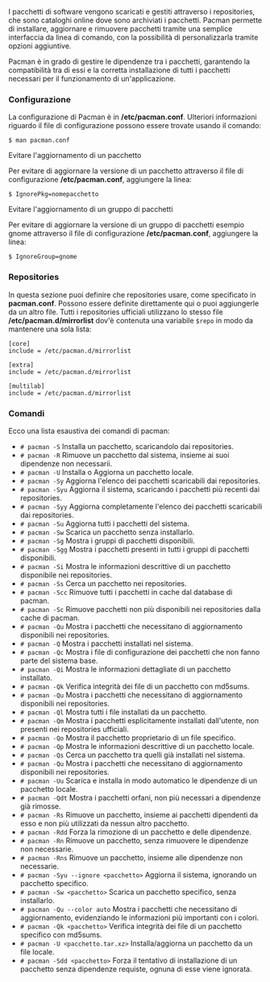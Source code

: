 
I pacchetti di software vengono scaricati e gestiti attraverso i repositories, che sono cataloghi online dove sono archiviati i pacchetti. Pacman permette di installare, aggiornare e rimuovere pacchetti tramite una semplice interfaccia da linea di comando, con la possibilità di personalizzarla tramite opzioni aggiuntive.

Pacman è in grado di gestire le dipendenze tra i pacchetti, garantendo la compatibilità tra di essi e la corretta installazione di tutti i pacchetti necessari per il funzionamento di un'applicazione.

### Configurazione

La configurazione di Pacman è in **/etc/pacman.conf**. Ulteriori informazioni riguardo il file di configurazione possono essere trovate usando il comando:

`$ man pacman.conf`

Evitare l'aggiornamento di un pacchetto

Per evitare di aggiornare la versione di un pacchetto attraverso il file di configurazione **/etc/pacman.conf**, aggiungere la linea:

`$ IgnorePkg=nomepacchetto`

Evitare l'aggiornamento di un gruppo di pacchetti

Per evitare di aggiornare la versione di un gruppo di  pacchetti esempio gnome attraverso il file di configurazione **/etc/pacman.conf**, aggiungere la linea:

`$ IgnoreGroup=gnome`

### Repositories

In questa sezione puoi definire che repositories usare, come specificato in **pacman.conf**. Possono essere definite direttamente qui o puoi aggiungerle da un altro file. Tutti i repositories ufficiali utilizzano lo stesso file **/etc/pacman.d/mirrorlist** dov'è contenuta una variabile `$repo` in modo da mantenere una sola lista:

```
[core]
include = /etc/pacman.d/mirrorlist

[extra]
include = /etc/pacman.d/mirrorlist

[multilab]
include = /etc/pacman.d/mirrorlist
```

### Comandi 

Ecco una lista esaustiva dei comandi di pacman:

- `# pacman -S`          Installa un pacchetto, scaricandolo dai repositories.
- `# pacman -R`          Rimuove un pacchetto dal sistema, insieme ai suoi dipendenze non necessarii.
- `# pacman -U`          Installa o Aggiorna un pacchetto locale. 
- `# pacman -Sy`         Aggiorna l'elenco dei pacchetti scaricabili dai repositories.
- `# pacman -Syu`        Aggiorna il sistema, scaricando i pacchetti più recenti dai repositories.
- `# pacman -Syy`        Aggiorna completamente l'elenco dei pacchetti scaricabili dai repositories.
- `# pacman -Su`         Aggiorna tutti i pacchetti del sistema.
- `# pacman -Sw`         Scarica un pacchetto senza installarlo.
- `# pacman -Sg`        Mostra i gruppi di pacchetti disponibili.
- `# pacman -Sgg`       Mostra i pacchetti presenti in tutti i gruppi di pacchetti disponibili.
- `# pacman -Si`         Mostra le informazioni descrittive di un pacchetto disponibile nei repositories.
- `# pacman -Ss`         Cerca un pacchetto nei repositories.
- `# pacman -Scc`       Rimuove tutti i pacchetti in cache dal database di pacman.
- `# pacman -Sc`        Rimuove pacchetti non più disponibili nei repositories dalla cache di pacman.
- `# pacman -Qu`        Mostra i pacchetti che necessitano di aggiornamento disponibili nei repositories.
- `# pacman -Q`          Mostra i pacchetti installati nel sistema.
- `# pacman -Qc`        Mostra i file di configurazione dei pacchetti che non fanno parte del sistema base.
- `# pacman -Qi`         Mostra le informazioni dettagliate di un pacchetto installato.
- `# pacman -Qk`        Verifica integrità dei file di un pacchetto con md5sums.
- `# pacman -Qu`        Mostra i pacchetti che necessitano di aggiornamento disponibili nei repositories.
- `# pacman -Ql`         Mostra tutti i file installati da un pacchetto.
- `# pacman -Qm`      Mostra i pacchetti esplicitamente installati dall'utente, non presenti nei repositories ufficiali.
- `# pacman -Qo`        Mostra il pacchetto proprietario di un file specifico.
- `# pacman -Qp`        Mostra le informazioni descrittive di un pacchetto locale.
- `# pacman -Qs`         Cerca un pacchetto tra quelli già installati nel sistema.
- `# pacman -Qu`        Mostra i pacchetti che necessitano di aggiornamento disponibili nei repositories.
- `# pacman -Uu`      Scarica e installa in modo automatico le dipendenze di un pacchetto locale.
- `# pacman -Qdt`       Mostra i pacchetti orfani, non più necessari a dipendenze già rimosse.
- `# pacman -Rs`         Rimuove un pacchetto, insieme ai pacchetti dipendenti da esso e non più utilizzati da nessun altro pacchetto.
- `# pacman -Rdd`       Forza la rimozione di un pacchetto e delle dipendenze.
- `# pacman -Rn`        Rimuove un pacchetto, senza rimuovere le dipendenze non necessarie.
- `# pacman -Rns`       Rimuove un pacchetto, insieme alle dipendenze non necessarie.
- `# pacman -Syu --ignore <pacchetto>`   Aggiorna il sistema, ignorando un pacchetto specifico.
- `# pacman -Sw <pacchetto>`            Scarica un pacchetto specifico, senza installarlo.
- `# pacman -Qu --color auto`          Mostra i pacchetti che necessitano di aggiornamento, evidenziando le informazioni più importanti con i colori.
- `# pacman -Qk <pacchetto>`           Verifica integrità dei file di un pacchetto specifico con md5sums.
- `# pacman -U <pacchetto.tar.xz>`     Installa/aggiorna un pacchetto da un file locale.
- `# pacman -Sdd <pacchetto>`          Forza il tentativo di installazione di un pacchetto senza dipendenze requiste, ognuna di esse viene ignorata.




































